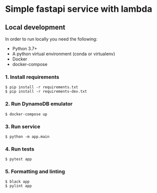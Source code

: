 # Simple fastapi service with lambda

## Local development
In order to run locally you need the following:

- Python 3.7+
- A python virtual environment (conda or virtualenv)
- Docker
- docker-compose

### 1. Install requirements

```shell
$ pip install -r requirements.txt
$ pip install -r requirements-dev.txt
```

### 2. Run DynamoDB emulator

```shell
$ docker-compose up
```

### 3. Run service

```shell
$ python -m app.main
```

### 4. Run tests

```shell
$ pytest app
```

### 5. Formatting and linting

```shell
$ black app
$ pylint app
```